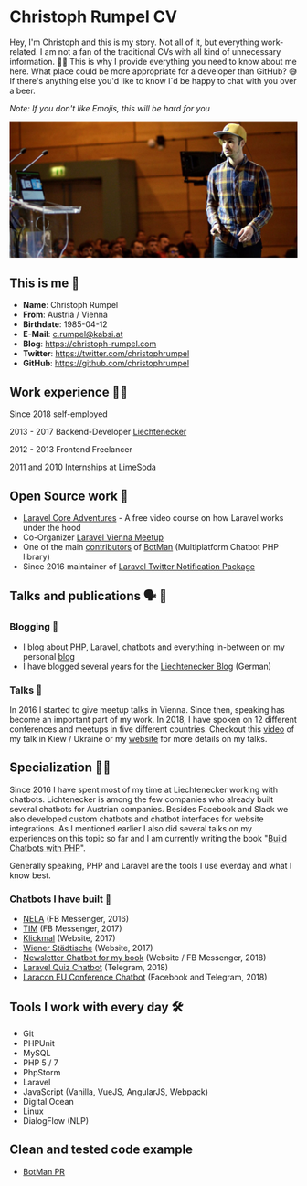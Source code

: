 # Christoph Rumpel CV

Hey, I'm Christoph and this is my story. Not all of it, but everything work-related. I am not a fan of the traditional CVs with all kind of unnecessary information. 👎🏼
This is why I provide everything you need to know about me here. What place could be more appropriate for a developer than GitHub? 😅 If there's anything else you'd like to know I´d be happy to chat with you over a beer.

*Note: If you don't like Emojis, this will be hard for you*

<img src="images/zagreb_talk_cr1.jpeg" alt="Photo of Christoph Rumpel on stage" />

## This is me 👨

* **Name**: Christoph Rumpel
* **From**: Austria / Vienna
* **Birthdate**: 1985-04-12
* **E-Mail**: c.rumpel@kabsi.at
* **Blog**: https://christoph-rumpel.com
* **Twitter**: https://twitter.com/christophrumpel
* **GitHub**: https://github.com/christophrumpel

## Work experience 👨‍💻

Since 2018 self-employed

2013 - 2017 Backend-Developer [Liechtenecker](https://liechtenecker.at)

2012 - 2013 Frontend Freelancer

2011 and 2010 Internships at [LimeSoda](https://www.limesoda.com)

## Open Source work 🔮

* [Laravel Core Adventures](https://laravelcoreadventures.com/) - A free video course on how Laravel works under the hood
* Co-Organizer [Laravel Vienna Meetup](https://www.meetup.com/Laravel-Frameworkers-Vienna/)
* One of the main [contributors](https://github.com/botman/botman/graphs/contributors) of [BotMan](https://botman.io/) (Multiplatform Chatbot PHP library)
* Since 2016 maintainer of [Laravel Twitter Notification Package](https://github.com/laravel-notification-channels/twitter)

## Talks and publications 🗣 🎤

### Blogging 📝

* I blog about PHP, Laravel, chatbots and everything in-between on my personal [blog](http://christoph-rumpel.com)
* I have blogged several years for the [Liechtenecker Blog](https://liechtenecker.at/blog) (German)

### Talks 💬

In 2016 I started to give meetup talks in Vienna. Since then, speaking has become an important part of my work. In 2018, I have spoken on 12 different conferences and meetups in five different countries.
Checkout this [video](https://www.youtube.com/watch?v=IDoQ5fLLURg) of my talk in Kiew / Ukraine or my [website](http://christoph-rumpel.com/talks) for more details on my talks.

## Specialization 🖖🏼

Since 2016 I have spent most of my time at Liechtenecker working with chatbots. Lichtenecker is among the few companies who already built several chatbots for Austrian companies. Besides Facebook and Slack we also developed custom chatbots and chatbot interfaces for website integrations.
As I mentioned earlier I also did several talks on my experiences on this topic so far and I am currently writing the book "[Build Chatbots with PHP](https://christoph-rumpel.com/build-chatbots-with-php)".

Generally speaking, PHP and Laravel are the tools I use everday and what I know best.

### Chatbots I have built 🤖

* [NELA](https://liechtenecker.at/tools/nela/) (FB Messenger, 2016)
* [TIM](https://www.messenger.com/t/liechteneckers) (FB Messenger, 2017)
* [Klickmal](https://www.klickmal.at/mobilitaet/kfz-versicherung.html) (Website, 2017)
* [Wiener Städtische](https://www.wienerstaedtische.at/) (Website, 2017)
* [Newsletter Chatbot for my book](https://christoph-rumpel.com/build-chatbots-with-php) (Website / FB Messenger, 2018)
* [Laravel Quiz Chatbot](https://christoph-rumpel.com/2018/05/how-i-built-the-laravelquiz-chatbot-with-botman-and-laravel) (Telegram, 2018)
* [Laracon EU Conference Chatbot](https://christoph-rumpel.com/2018/10/my-laracon-eu-conference-chatbot-recap
) (Facebook and Telegram, 2018)

## Tools I work with every day 🛠

* Git
* PHPUnit
* MySQL
* PHP 5 / 7
* PhpStorm
* Laravel
* JavaScript (Vanilla, VueJS, AngularJS, Webpack)
* Digital Ocean
* Linux
* DialogFlow (NLP)

## Clean and tested code example

* [BotMan PR](https://github.com/botman/driver-facebook/pull/40/files)
